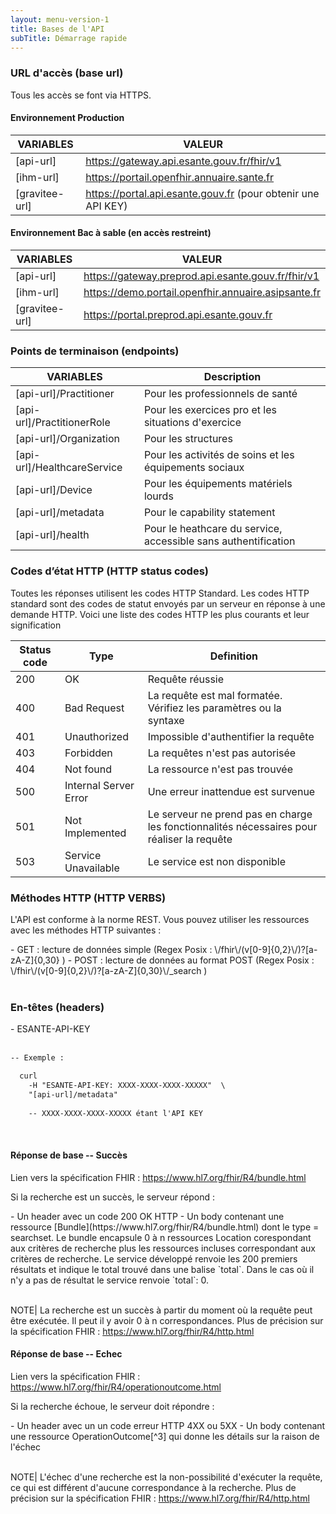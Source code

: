 ```yaml
---
layout: menu-version-1
title: Bases de l'API
subTitle: Démarrage rapide
---
```



### URL d'accès (base url)

Tous les accès se font via HTTPS.

#### Environnement Production

| VARIABLES | VALEUR |
| --- | --- |
| [api-url] | https://gateway.api.esante.gouv.fr/fhir/v1 |
| [ihm-url] | https://portail.openfhir.annuaire.sante.fr  |
| [gravitee-url] | https://portal.api.esante.gouv.fr (pour obtenir une API KEY) |


#### Environnement Bac à sable (en accès restreint)

| VARIABLES | VALEUR |
| --- | --- |
| [api-url] | https://gateway.preprod.api.esante.gouv.fr/fhir/v1 |
| [ihm-url] | https://demo.portail.openfhir.annuaire.asipsante.fr   |
| [gravitee-url] | https://portal.preprod.api.esante.gouv.fr |

 
### Points de terminaison (endpoints)

| VARIABLES | Description     |
| --- | --- |
| [api-url]/Practitioner      | Pour les professionnels de santé |
| [api-url]/PractitionerRole  | Pour les exercices pro et les situations d'exercice |
| [api-url]/Organization      | Pour les structures |
| [api-url]/HealthcareService | Pour les activités de soins et les équipements sociaux |
| [api-url]/Device            | Pour les équipements matériels lourds |
| [api-url]/metadata          | Pour le capability statement
| [api-url]/health            | Pour le heathcare du service, accessible sans authentification |

### Codes d’état HTTP (HTTP status codes)

Toutes les réponses utilisent les codes HTTP Standard.
Les codes HTTP standard sont des codes de statut envoyés par un serveur en réponse à une demande HTTP. Voici une liste des codes HTTP les plus courants et leur signification

| Status code | Type | Definition |
| --- | --- | --- |
| 200 | OK | Requête réussie |
| 400 | Bad Request | La requête est mal formatée. Vérifiez les paramètres ou la syntaxe |
| 401 | Unauthorized | Impossible d'authentifier la requête |
| 403 | Forbidden | La requêtes n'est pas autorisée |
| 404 | Not found| La ressource n'est pas trouvée |
| 500 | Internal Server Error|Une erreur inattendue est survenue |
| 501 | Not Implemented | Le serveur ne prend pas en charge les fonctionnalités nécessaires pour réaliser la requête |
| 503 | Service Unavailable|Le service est non disponible |


### Méthodes HTTP (HTTP VERBS)

L'API est conforme à la norme REST. Vous pouvez utiliser les ressources avec les méthodes HTTP suivantes :
<div class="wysiwyg"  markdown="1">
- GET : lecture de données simple  (Regex Posix : \/fhir\/(v[0-9]{0,2}\/)?[a-zA-Z]{0,30} )
- POST : lecture de données au format POST  (Regex Posix : \/fhir\/(v[0-9]{0,2}\/)?[a-zA-Z]{0,30}\/_search )
</div>
<br />

### En-têtes (headers)
<div class="wysiwyg"  markdown="1">
- ESANTE-API-KEY  
</div>
<br />

```xml
-- Exemple :

  curl 
    -H "ESANTE-API-KEY: XXXX-XXXX-XXXX-XXXXX"  \
    "[api-url]/metadata"  
    
    -- XXXX-XXXX-XXXX-XXXXX étant l'API KEY

```
<br />


#### Réponse de base -- Succès

Lien vers la spécification FHIR : <https://www.hl7.org/fhir/R4/bundle.html>

Si la recherche est un succès, le serveur répond :
<div class="wysiwyg"  markdown="1">
- Un header avec un code 200 OK HTTP
- Un body contenant une ressource [Bundle](https://www.hl7.org/fhir/R4/bundle.html) dont le type = searchset.
Le bundle encapsule 0 à n ressources Location corespondant aux critères de recherche plus les ressources incluses correspondant aux critères de recherche.
Le service développé renvoie les 200 premiers résultats et indique le total trouvé dans une balise `total`. Dans le cas où il n'y a pas de résultat le service renvoie `total`: 0.
</div>
<br />

NOTE| La recherche est un succès à partir du moment où la requête peut être exécutée. Il peut il y avoir 0 à n correspondances.
Plus de précision sur la spécification FHIR : https://www.hl7.org/fhir/R4/http.html

#### Réponse de base -- Echec

Lien vers la spécification FHIR : <https://www.hl7.org/fhir/R4/operationoutcome.html>

Si la recherche échoue, le serveur doit répondre :
<div class="wysiwyg"  markdown="1">
- Un header avec un un code erreur HTTP 4XX ou 5XX
- Un body contenant une ressource OperationOutcome[^3] qui donne les détails sur la raison de l'échec
</div>
<br />

NOTE| L'échec d'une recherche est la non-possibilité d'exécuter la requête, ce qui est différent d'aucune correspondance à la recherche.
Plus de précision sur la spécification FHIR : <https://www.hl7.org/fhir/R4/http.html>
